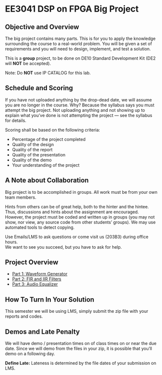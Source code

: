 # EE3041 DSP on FPGA Big Project

## Objective and Overview

The big project contains many parts. This is for you to apply the knowledge surrounding the course to a real-world problem. You will be given a set of requirements and you will need to design, implement, and test a solution.

This is a **group** project, to be done on DE10 Standard Development Kit (DE2 will **NOT** be accepted).

Note: Do **NOT** use IP CATALOG for this lab.

## Schedule and Scoring

If you have not uploaded anything by the drop-dead date, we will assume you are no longer in the course. Why? Because the syllabus says you must attempt the big project. Not uploading anything and not showing up to explain what you’ve done is not attempting the project — see the syllabus for details.

Scoring shall be based on the following criteria:

- Percentage of the project completed
- Quality of the design
- Quality of the report
- Quality of the presentation
- Quality of the demo
- Your understanding of the project

## A Note about Collaboration

Big project is to be accomplished in groups. All work must be from your own team members.

Hints from others can be of great help, both to the hinter and the hintee.  
Thus, discussions and hints about the assignment are encouraged. However, the project must be coded and written up in groups (you may not show, nor view, any source code from other students’ groups). We may use automated tools to detect copying.

Use Emails/LMS to ask questions or come visit us (203B3) during office hours.  
We want to see you succeed, but you have to ask for help.

## Project Overview

- [Part 1: Waveform Generator](./Lab1/README.md)
- [Part 2: FIR and IIR Filters](./Lab2/README.md)
- [Part 3: Audio Equalizer](./Lab3/README.md)

## How To Turn In Your Solution

This semester we will be using LMS, simply submit the zip file with your reports and codes.

## Demos and Late Penalty

We will have demo / presentation times on of class times on or near the due date. Since we will demo from the files in your zip, it is possible that you’ll demo on a following day.

**Define Late:** Lateness is determined by the file dates of your submission on LMS.